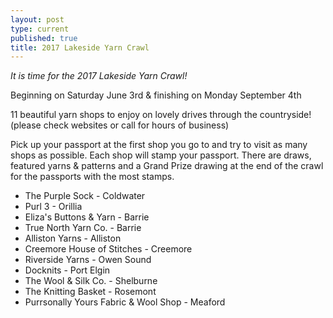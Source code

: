 ```yaml
---
layout: post
type: current
published: true
title: 2017 Lakeside Yarn Crawl
---
```

*It is time for the 2017 Lakeside Yarn Crawl!*

Beginning on Saturday June 3rd & finishing on Monday September 4th

11 beautiful yarn shops to enjoy on lovely drives through the countryside! (please check websites or call for hours of business) 

Pick up your passport at the first shop you go to and try to visit as many shops as possible. Each shop will stamp your passport. There are draws, featured yarns & patterns and a Grand Prize drawing at the end of the crawl for the passports with the most stamps.

- The Purple Sock - Coldwater
- Purl 3 - Orillia
- Eliza's Buttons & Yarn - Barrie
- True North Yarn Co. - Barrie
- Alliston Yarns - Alliston
- Creemore House of Stitches - Creemore
- Riverside Yarns - Owen Sound
- Docknits - Port Elgin
- The Wool & Silk Co. - Shelburne
- The Knitting Basket - Rosemont
- Purrsonally Yours Fabric & Wool Shop - Meaford
